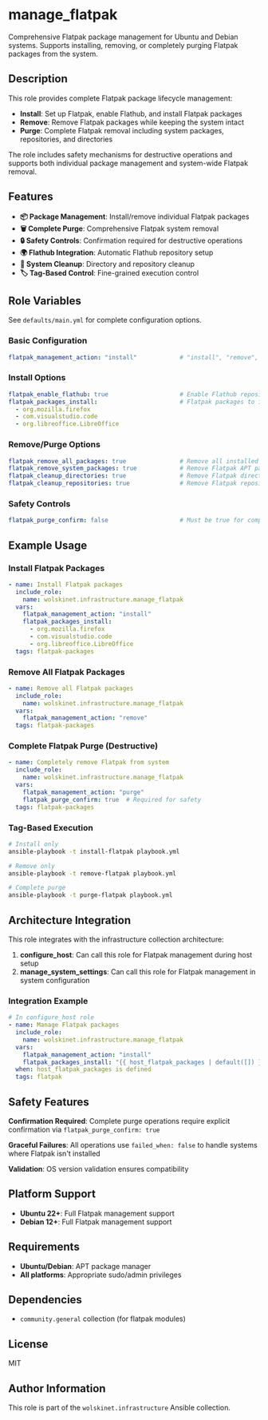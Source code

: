 # manage_flatpak

Comprehensive Flatpak package management for Ubuntu and Debian systems. Supports installing, removing, or completely purging Flatpak packages from the system.

## Description

This role provides complete Flatpak package lifecycle management:

- **Install**: Set up Flatpak, enable Flathub, and install Flatpak packages
- **Remove**: Remove Flatpak packages while keeping the system intact
- **Purge**: Complete Flatpak removal including system packages, repositories, and directories

The role includes safety mechanisms for destructive operations and supports both individual package management and system-wide Flatpak removal.

## Features

- **📦 Package Management**: Install/remove individual Flatpak packages
- **🗑️ Complete Purge**: Comprehensive Flatpak system removal
- **🔒 Safety Controls**: Confirmation required for destructive operations
- **🌍 Flathub Integration**: Automatic Flathub repository setup
- **🧹 System Cleanup**: Directory and repository cleanup
- **🏷️ Tag-Based Control**: Fine-grained execution control

## Role Variables

See `defaults/main.yml` for complete configuration options.

### Basic Configuration

```yaml
flatpak_management_action: "install"            # "install", "remove", "purge"
```

### Install Options

```yaml
flatpak_enable_flathub: true                    # Enable Flathub repository
flatpak_packages_install:                       # Flatpak packages to install
  - org.mozilla.firefox
  - com.visualstudio.code
  - org.libreoffice.LibreOffice
```

### Remove/Purge Options

```yaml
flatpak_remove_all_packages: true               # Remove all installed packages
flatpak_remove_system_packages: true            # Remove Flatpak APT packages
flatpak_cleanup_directories: true               # Remove Flatpak directories
flatpak_cleanup_repositories: true              # Remove Flatpak repositories
```

### Safety Controls

```yaml
flatpak_purge_confirm: false                    # Must be true for complete purge
```

## Example Usage

### Install Flatpak Packages

```yaml
- name: Install Flatpak packages
  include_role:
    name: wolskinet.infrastructure.manage_flatpak
  vars:
    flatpak_management_action: "install"
    flatpak_packages_install:
      - org.mozilla.firefox
      - com.visualstudio.code
      - org.libreoffice.LibreOffice
  tags: flatpak-packages
```

### Remove All Flatpak Packages

```yaml
- name: Remove all Flatpak packages
  include_role:
    name: wolskinet.infrastructure.manage_flatpak
  vars:
    flatpak_management_action: "remove"
  tags: flatpak-packages
```

### Complete Flatpak Purge (Destructive)

```yaml
- name: Completely remove Flatpak from system
  include_role:
    name: wolskinet.infrastructure.manage_flatpak
  vars:
    flatpak_management_action: "purge"
    flatpak_purge_confirm: true  # Required for safety
  tags: flatpak-packages
```

### Tag-Based Execution

```bash
# Install only
ansible-playbook -t install-flatpak playbook.yml

# Remove only
ansible-playbook -t remove-flatpak playbook.yml

# Complete purge
ansible-playbook -t purge-flatpak playbook.yml
```

## Architecture Integration

This role integrates with the infrastructure collection architecture:

1. **configure_host**: Can call this role for Flatpak management during host setup
2. **manage_system_settings**: Can call this role for Flatpak management in system configuration

### Integration Example

```yaml
# In configure_host role
- name: Manage Flatpak packages
  include_role:
    name: wolskinet.infrastructure.manage_flatpak
  vars:
    flatpak_management_action: "install"
    flatpak_packages_install: "{{ host_flatpak_packages | default([]) }}"
  when: host_flatpak_packages is defined
  tags: flatpak
```

## Safety Features

**Confirmation Required**: Complete purge operations require explicit confirmation via `flatpak_purge_confirm: true`

**Graceful Failures**: All operations use `failed_when: false` to handle systems where Flatpak isn't installed

**Validation**: OS version validation ensures compatibility

## Platform Support

- **Ubuntu 22+**: Full Flatpak management support
- **Debian 12+**: Full Flatpak management support

## Requirements

- **Ubuntu/Debian**: APT package manager
- **All platforms**: Appropriate sudo/admin privileges

## Dependencies

- `community.general` collection (for flatpak modules)

## License

MIT

## Author Information

This role is part of the `wolskinet.infrastructure` Ansible collection.
